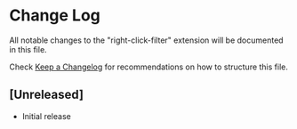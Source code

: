 # Change Log

All notable changes to the "right-click-filter" extension will be documented in this file.

Check [Keep a Changelog](http://keepachangelog.com/) for recommendations on how to structure this file.

## [Unreleased]

- Initial release